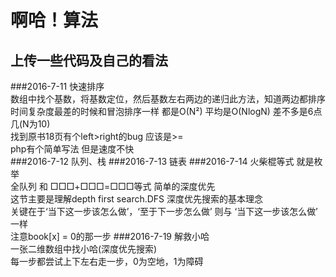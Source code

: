 啊哈！算法 
========
上传一些代码及自己的看法
------------
###2016-7-11
快速排序<br/>
数组中找个基数，将基数定位，然后基数左右两边的递归此方法，知道两边都排序<br/>
时间复杂度最差的时候和冒泡排序一样 都是O(N²) 平均是O(NlogN) 差不多是6点几(N为10)<br/>
找到原书18页有个left>right的bug 应该是>=<br/> 
php有个简单写法 但是速度不快<br/> 
###2016-7-12
队列、栈
###2016-7-13
链表
###2016-7-14
火柴棍等式 就是枚举 <br>
全队列 和 □□□+□□□=□□□等式 简单的深度优先 <br>
这节主要是理解depth first search.DFS 深度优先搜索的基本理念<br>
关键在于‘当下这一步该怎么做’，‘至于下一步怎么做’ 则与 ‘当下这一步该怎么做’ 一样<br>
注意book[x] = 0的那一步
###2016-7-19
解救小哈<br>
一张二维数组中找小哈(深度优先搜索)<br>
每一步都尝试上下左右走一步，0为空地，1为障碍<br>

